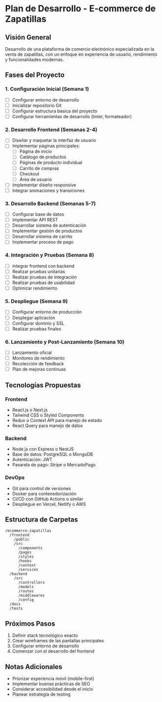 # Plan de Desarrollo - E-commerce de Zapatillas

## Visión General
Desarrollo de una plataforma de comercio electrónico especializada en la venta de zapatillas, con un enfoque en experiencia de usuario, rendimiento y funcionalidades modernas.

## Fases del Proyecto

### 1. Configuración Inicial (Semana 1)
- [ ] Configurar entorno de desarrollo
- [ ] Inicializar repositorio Git
- [ ] Configurar estructura básica del proyecto
- [ ] Configurar herramientas de desarrollo (linter, formateador)

### 2. Desarrollo Frontend (Semanas 2-4)
- [ ] Diseñar y maquetar la interfaz de usuario
- [ ] Implementar páginas principales:
  - [ ] Página de inicio
  - [ ] Catálogo de productos
  - [ ] Páginas de producto individual
  - [ ] Carrito de compras
  - [ ] Checkout
  - [ ] Área de usuario
- [ ] Implementar diseño responsive
- [ ] Integrar animaciones y transiciones

### 3. Desarrollo Backend (Semanas 5-7)
- [ ] Configurar base de datos
- [ ] Implementar API REST
- [ ] Desarrollar sistema de autenticación
- [ ] Implementar gestión de productos
- [ ] Desarrollar sistema de carrito
- [ ] Implementar proceso de pago

### 4. Integración y Pruebas (Semana 8)
- [ ] Integrar frontend con backend
- [ ] Realizar pruebas unitarias
- [ ] Realizar pruebas de integración
- [ ] Realizar pruebas de usabilidad
- [ ] Optimizar rendimiento

### 5. Despliegue (Semana 9)
- [ ] Configurar entorno de producción
- [ ] Desplegar aplicación
- [ ] Configurar dominio y SSL
- [ ] Realizar pruebas finales

### 6. Lanzamiento y Post-Lanzamiento (Semana 10)
- [ ] Lanzamiento oficial
- [ ] Monitoreo de rendimiento
- [ ] Recolección de feedback
- [ ] Plan de mejoras continuas

## Tecnologías Propuestas

### Frontend
- React.js o Next.js
- Tailwind CSS o Styled Components
- Redux o Context API para manejo de estado
- React Query para manejo de datos

### Backend
- Node.js con Express o NestJS
- Base de datos: PostgreSQL o MongoDB
- Autenticación: JWT
- Pasarela de pago: Stripe o MercadoPago

### DevOps
- Git para control de versiones
- Docker para contenedorización
- CI/CD con GitHub Actions o similar
- Despliegue en Vercel, Netlify o AWS

## Estructura de Carpetas
```
/ecommerce-zapatillas
  /frontend
    /public
    /src
      /components
      /pages
      /styles
      /hooks
      /context
      /services
  /backend
    /src
      /controllers
      /models
      /routes
      /middlewares
      /config
  /docs
  /tests
```

## Próximos Pasos
1. Definir stack tecnológico exacto
2. Crear wireframes de las pantallas principales
3. Configurar entorno de desarrollo
4. Comenzar con el desarrollo del frontend

## Notas Adicionales
- Priorizar experiencia móvil (mobile-first)
- Implementar buenas prácticas de SEO
- Considerar accesibilidad desde el inicio
- Planear estrategia de testing
